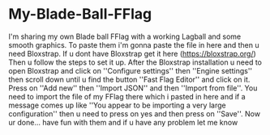 # My-Blade-Ball-FFlag
I'm sharing my own Blade ball FFlag with a working Lagball and some smooth graphics.
To paste them i'm gonna paste the file in here and then u need Bloxstrap. If u dont have Bloxstrap get it here (https://bloxstrap.org/)
Then u follow the steps to set it up. After the Bloxstrap installation u need to open Bloxstrap and click on ''Configure settings'' then ''Engine settings'' then scroll down until u find the button ''Fast Flag Editor'' and click on it. Press on ''Add new'' then ''Import JSON'' and then ''Import from file''. You need to import the file of my FFlag there which i pasted in here and if a message comes up like ''You appear to be importing a very large configuration'' then u need to press on yes and then press on ''Save''. Now ur done... have fun with them and if u have any problem let me know
